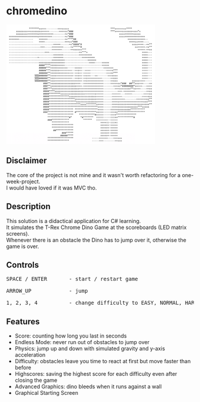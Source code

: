 # chromedino
<img src="MA-Control/Models/asciiDino.PNG" width="400px" alt="ascii art">

## Disclaimer
The core of the project is not mine and it wasn't worth refactoring for a one-week-project.<br>
I would have loved if it was MVC tho.

## Description
This solution is a didactical application for C# learning.<br>
It simulates the T-Rex Chrome Dino Game at the scoreboards (LED matrix screens).<br>
Whenever there is an obstacle the Dino has to jump over it, otherwise the game is over.<br>

## Controls
<pre>
SPACE / ENTER       - start / restart game<br>
ARROW_UP            - jump<br>
1, 2, 3, 4          - change difficulty to EASY, NORMAL, HARD or IMPOSSIBLE
</pre>

## Features
- Score:              counting how long you last in seconds
- Endless Mode:       never run out of obstacles to jump over
- Physics:            jump up and down with simulated gravity and y-axis acceleration
- Difficulty:         obstacles leave you time to react at first but move faster than before
- Highscores:         saving the highest score for each difficulty even after closing the game
- Advanced Graphics:  dino bleeds when it runs against a wall
- Graphical Starting Screen
